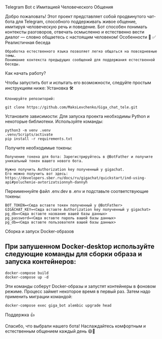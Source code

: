 Telegram Bot с Имитацией Человеческого Общения

Добро пожаловать! Этот проект представляет собой продвинутого чат-бота для Telegram, способного поддерживать живое общение, имитируя человеческую речь и поведение. Бот способен понимать контексты разговоров, отвечать осмысленно и естественно вести диалог — словно общаетесь с настоящим человеком!
Особенности 🌟
✅ Реалистичная беседа

    Обработка естественного языка позволяет легко общаться на повседневные темы.
    Понимание контекста предыдущих сообщений для поддержания естественной беседы.


Как начать работу?

Чтобы запустить бот и испытать его возможности, следуйте простым инструкциям ниже:
Установка 🛠️

    Клонируйте репозиторий:

    git clone https://github.com/MaksLevchenko/Giga_chat_tele.git

Установите зависимости: Для запуска проекта необходимы Python и некоторые библиотеки. Используйте команды:

    python3 -m venv .venv
    .venv/Scripts/activate
    pip install -r requirements.txt

Получите необходимые токены:

    Получение токена для бота: Зарегистрируйтесь в @BotFather и получите уникальный токен вашего нового бота.

    Нужно получить Authorization key полученный у gigachat.
    Его можно получить вот здесь:
    https://developers.sber.ru/docs/ru/gigachat/quickstart/ind-using-api#poluchenie-avtorizatsionnyh-dannyh

Переименнуйте файл .env.dev в .env и подставьте соответствующие токены:

    BOT_TOKEN=<Сюда вставте токен полученный у @BotFather>
    GIGACHAT_KEY=<Сюда вставте Authorization key полученный у gigachat>
    pg_db=<Сюда вставте название вашей базы данных>
    pg_password=<Сюда вставте пароль вашей базы данных>
    pg_db=<Сюда вставте пользователя вашей базы данных>


Сборка и запуск Docker-образов

## При запушенном Docker-desktop используйте следующие команды для сборки образа и запуска контейнеров:

    docker-compose build
    docker-compose up -d


Эти команды соберут Docker-образы и запустят контейнеры в фоновом режиме. Процесс займет некоторое время в первый раз.
Затем надо применить миграции командой:

    docker-compose exec giga_bot alembic upgrade head

Поддержка 👍

Спасибо, что выбрали нашего бота! Наслаждайтесь комфортным и естественным общением каждый день 😄💬